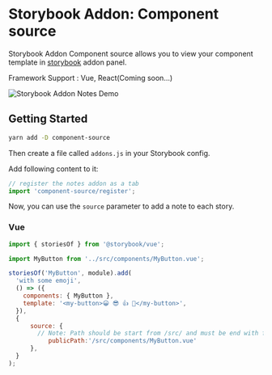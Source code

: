 # Storybook Addon: Component source

Storybook Addon Component source allows you to view your component template in [storybook](https://storybook.js.org) addon panel.

Framework Support : Vue, React(Coming soon...)

![Storybook Addon Notes Demo](https://github.com/ashtagged/component-source/blob/master/src/sceenshot.jpg)

## Getting Started

```sh
yarn add -D component-source
```

Then create a file called `addons.js` in your Storybook config.

Add following content to it:

```js
// register the notes addon as a tab
import 'component-source/register';
```

Now, you can use the `source` parameter to add a note to each story.

### Vue

```js
import { storiesOf } from '@storybook/vue';

import MyButton from '../src/components/MyButton.vue';

storiesOf('MyButton', module).add(
  'with some emoji',
  () => ({
    components: { MyButton },
    template: '<my-button>😀 😎 👍 💯</my-button>',
  }),
  { 
      source: {
        // Note: Path should be start from /src/ and must be end with file extension
           publicPath:'/src/components/MyButton.vue'
      },
  }
);
```
